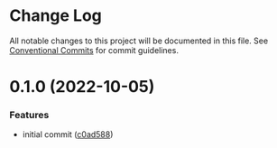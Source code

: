 # Change Log

All notable changes to this project will be documented in this file.
See [Conventional Commits](https://conventionalcommits.org) for commit guidelines.

# 0.1.0 (2022-10-05)


### Features

* initial commit ([c0ad588](https://github.com/niwini/nodejs-commons/commit/c0ad5886f439e2d04ce9066593ebdcfe384da9f2))
